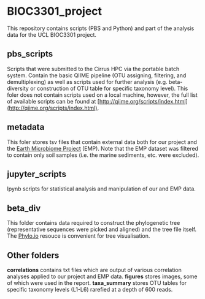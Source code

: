 # BIOC3301_project
This repository contains scripts (PBS and Python) and part of the analysis data for the UCL BIOC3301 project.

## pbs_scripts
Scripts that were submitted to the Cirrus HPC via the portable batch system. Contain the basic QIIME pipeline (OTU assigning, 
filtering, and demultiplexing) as well as scripts used for further analysis (e.g. beta-diversity or construction of OTU table for specific taxonomy level). This foler does not contain scripts used on a local machine, however, the full list of available scripts can be found at [http://qiime.org/scripts/index.html](http://qiime.org/scripts/index.html). 

## metadata 
This foler stores tsv files that contain external data both for our project and the [Earth Microbiome Project](http://www.earthmicrobiome.org/data-and-code/) (EMP). 
Note that the EMP dataset was filtered to contain only soil samples (i.e. the marine sediments, etc. were excluded).

## jupyter_scripts 
Ipynb scripts for statistical analysis and manipulation of our and EMP data.

## beta_div
This folder contains data required to construct the phylogenetic tree (representative sequences were picked and aligned) and
the tree file itself. The [Phylo.io](http://phylo.io/) resouce is convenient for tree visualisation. 

## Other folders 
**correlations** contains txt files which are output of various correlation analyses applied to our project and EMP data.
**figures** stores images, some of which were used in the report. 
**taxa_summary** stores OTU tables for specific taxonomy levels (L1-L6) rarefied at a depth of 600 reads. 
 
